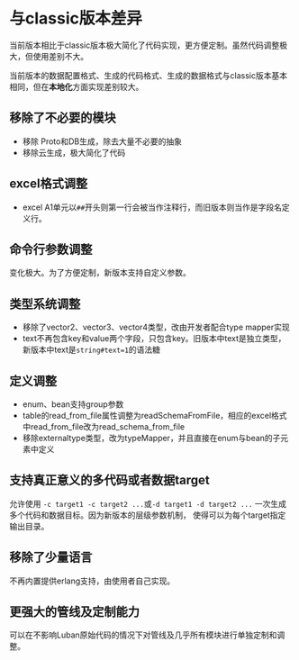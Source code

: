 # 与classic版本差异

当前版本相比于classic版本极大简化了代码实现，更方便定制。虽然代码调整极大，但使用差别不大。

当前版本的数据配置格式、生成的代码格式、生成的数据格式与classic版本基本相同，但在**本地化**方面实现差别较大。

## 移除了不必要的模块

- 移除 Proto和DB生成，除去大量不必要的抽象
- 移除云生成，极大简化了代码

## excel格式调整

- excel A1单元以`##`开头则第一行会被当作注释行，而旧版本则当作是字段名定义行。

## 命令行参数调整

变化极大。为了方便定制，新版本支持自定义参数。

## 类型系统调整

- 移除了vector2、vector3、vector4类型，改由开发者配合type mapper实现
- text不再包含key和value两个字段，只包含key。旧版本中text是独立类型，新版本中text是`string#text=1`的语法糖

## 定义调整

- enum、bean支持group参数
- table的read_from_file属性调整为readSchemaFromFile，相应的excel格式中read_from_file改为read_schema_from_file
- 移除externaltype类型，改为typeMapper，并且直接在enum与bean的子元素中定义


## 支持真正意义的多代码或者数据target

允许使用 `-c target1 -c target2 ...`或`-d target1 -d target2 ...` 一次生成多个代码和数据目标。因为新版本的层级参数机制，
使得可以为每个target指定输出目录。

## 移除了少量语言

不再内置提供erlang支持，由使用者自己实现。

## 更强大的管线及定制能力

可以在不影响Luban原始代码的情况下对管线及几乎所有模块进行单独定制和调整。

